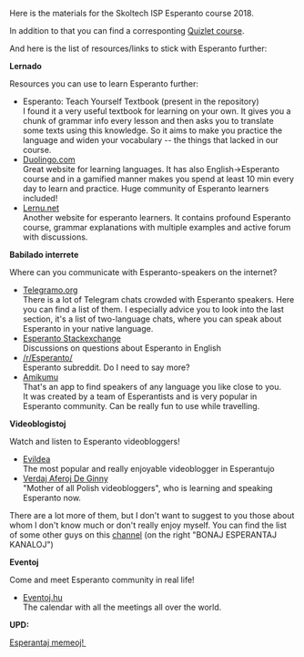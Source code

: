 Here is the materials for the Skoltech ISP Esperanto course 2018.

In addition to that you can find a corresponting [Quizlet course](https://quizlet.com/class/6240125/).

And here is the list of resources/links to stick with Esperanto further:

<p><strong>Lernado</strong></p>
<p>Resources you can use to learn Esperanto further:</p>
<ul>
<li>Esperanto: Teach Yourself Textbook (present in the repository)<br />I found it a very useful textbook for learning on your own. It gives you a chunk of grammar info every lesson and then asks you to translate some texts using this knowledge. So it aims to make you practice the language and widen your vocabulary -- the things that lacked in our course.</li>
<li><a href="http://duolingo.com">Duolingo.com</a><br />Great website for learning languages. It has also English-&gt;Esperanto course and in a gamified manner makes you spend at least 10 min every day to learn and practice. Huge community of Esperanto learners included!</li>
<li><a href="https://lernu.net">Lernu.net</a>&nbsp;<br />Another website for esperanto learners. It contains profound Esperanto course, grammar explanations with multiple examples and active forum with discussions.</li>
</ul>
<p><strong>Babilado interrete</strong></p>
<p>Where can you communicate with Esperanto-speakers on the internet?</p>
<ul>
<li><a href="https://telegramo.org">Telegramo.org</a><br />There is a lot of Telegram chats crowded with Esperanto speakers. Here you can find a list of them. I especially advice you to look into the last section, it's a list of two-language chats, where you can speak about Esperanto in your native language.</li>
<li><a href="https://esperanto.stackexchange.com/">Esperanto Stackexchange</a><br />Discussions on questions about Esperanto in English</li>
<li><a href="https://www.reddit.com/r/Esperanto/">/r/Esperanto/</a>&nbsp;<br />Esperanto subreddit. Do I need to say more?</li>
<li><a href="https://amikumu.com">Amikumu</a>&nbsp;<br />That's an app to find speakers of any language you like close to you. It&nbsp;was created by a team of Esperantists and is very popular in Esperanto community.&nbsp;Can be really fun to use while travelling.</li>
</ul>
<p><strong>Videoblogistoj&nbsp;</strong></p>
<p>Watch and listen to Esperanto videobloggers!</p>
<ul>
<li><a href="https://www.youtube.com/user/Evildela">Evildea</a>&nbsp;<br />The most popular and really enjoyable videoblogger in Esperantujo</li>
<li><a href="https://www.youtube.com/channel/UCZLuNvGx99zmlEQL0oR_uvg">Verdaj Aferoj De Ginny</a><br />"Mother of all Polish videobloggers", who is learning and speaking Esperanto now.</li>
</ul>
<p>There are a lot more of them, but I don't want to suggest to you those about whom I don't know much or don't really enjoy myself. You can find the list of some other guys on this <a href="https://www.youtube.com/channel/UCgYTmlAedgFze6SGGGvXG2A">channel</a>&nbsp;(on the right "BONAJ ESPERANTAJ KANALOJ")</p>
<p><strong>Eventoj</strong></p>
<p>Come and meet Esperanto community in real life!</p>
<ul>
<li><a href="http://eventoj.hu/2018.htm">Eventoj.hu</a>&nbsp;<br />The calendar with all the meetings all over the world.</li>
</ul>
<p><strong>UPD:</strong></p>
<p><a href="https://t.me/esperantajmemeoj">Esperantaj memeoj!&nbsp;</a></p>